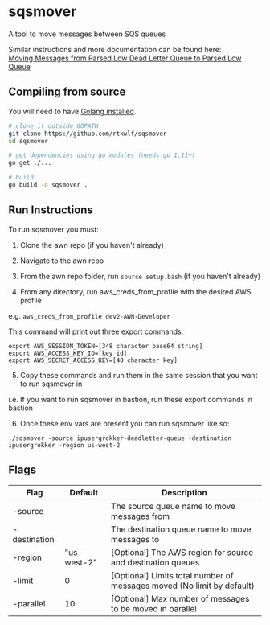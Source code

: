 # sqsmover

A tool to move messages between SQS queues

Similar instructions and more documentation can be found here:<br>
[Moving Messages from Parsed Low Dead Letter Queue to Parsed Low Queue](https://arcticwolf.atlassian.net/wiki/spaces/AWD/pages/1273889155/Moving+Messages+from+Parsed+Low+Dead+Letter+Queue+to+Parsed+Low+Queue)

## Compiling from source

You will need to have [Golang installed](https://golang.org/doc/install).

```sh
# clone it outside GOPATH
git clone https://github.com/rtkwlf/sqsmover
cd sqsmover

# get dependencies using go modules (needs go 1.11+)
go get ./...

# build
go build -o sqsmover .
```

## Run Instructions

To run sqsmover you must:

1. Clone the awn repo (if you haven't already)


2. Navigate to the awn repo


3. From the awn repo folder, run `source setup.bash` (if you haven't already)


4. From any directory, run aws_creds_from_profile with the desired AWS profile

e.g. `aws_creds_from_profile dev2-AWN-Developer`

This command will print out three export commands:
 ```
export AWS_SESSION_TOKEN=[348 character base64 string]
export AWS_ACCESS_KEY_ID=[key id]
export AWS_SECRET_ACCESS_KEY=[40 character key]
```

5. Copy these commands and run them in the same session that you want to run sqsmover in

i.e. If you want to run sqsmover in bastion, run these export commands in bastion

6. Once these env vars are present you can run sqsmover like so:
```
./sqsmover -source ipusergrokker-deadletter-queue -destination ipusergrokker -region us-west-2
```

## Flags

| Flag | Default | Description |
| --- | --- | --- |
| -source       |               | The source queue name to move messages from
| -destination  |               | The destination queue name to move messages to
| -region       | "us-west-2"   | [Optional] The AWS region for source and destination queues
| -limit        | 0             | [Optional] Limits total number of messages moved (No limit by default)
| -parallel     | 10            | [Optional] Max number of messages to be moved in parallel

